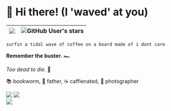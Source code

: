 # 🌊 Hi there! (I 'waved' at you)

![](https://komarev.com/ghpvc/?username=joyousdevil) | ![GitHub User's stars](https://img.shields.io/github/stars/joyousdevil) |
--- | --- |

```surfin a tidal wave of coffee on a board made of i dont care```

**Remember the buster.** 🏎

_Too dead to die._ 🚬

📚 bookworm, 👶 father, ☕ caffienated, 📸 photographer

![](https://github-readme-stats.vercel.app/api?username=joyousdevil&theme=light&hide_border=false&include_all_commits=true&count_private=true)
![](https://github-readme-streak-stats.herokuapp.com/?user=joyousdevil&theme=light&hide_border=false)<br/>
![](https://github-readme-stats.vercel.app/api/top-langs/?username=joyousdevil&theme=light&hide_border=false&include_all_commits=true&count_private=true&layout=compact)
